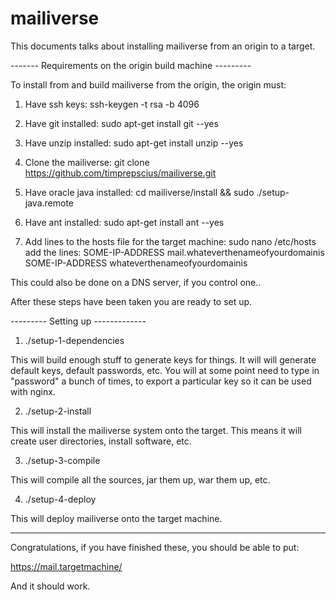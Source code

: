 mailiverse
==========

This documents talks about installing mailiverse from an origin to a target.

------- Requirements on the origin build machine ---------

To install from and build mailiverse from the origin, the origin must:

1. Have ssh keys:
ssh-keygen -t rsa -b 4096

2. Have git installed:
sudo apt-get install git --yes

3. Have unzip installed:
sudo apt-get install unzip --yes

4. Clone the mailiverse:
git clone https://github.com/timprepscius/mailiverse.git

5. Have oracle java installed:
cd mailiverse/install && sudo ./setup-java.remote

6. Have ant installed:
sudo apt-get install ant --yes

7.  Add lines to the hosts file for the target machine:
sudo nano /etc/hosts
add the lines:
SOME-IP-ADDRESS mail.whateverthenameofyourdomainis
SOME-IP-ADDRESS whateverthenameofyourdomainis

This could also be done on a DNS server, if you control one..



After these steps have been taken you are ready to set up.




--------- Setting up -------------

1. ./setup-1-dependencies

This will build enough stuff to generate keys for things.
It will will generate default keys, default passwords, etc.
You will at some point need to type in "password" a bunch of times, to export a particular
key so it can be used with nginx.

2. ./setup-2-install

This will install the mailiverse system onto the target.
This means it will create user directories, install software, etc.


3. ./setup-3-compile

This will compile all the sources, jar them up, war them up, etc.


4. ./setup-4-deploy

This will deploy mailiverse onto the target machine.


---------

Congratulations, if you have finished these, you should be able to put:

https://mail.targetmachine/

And it should work.
